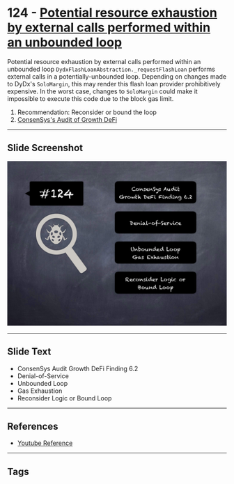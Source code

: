 
# 124 - [Potential resource exhaustion by external calls performed within an unbounded loop](./Potential%20resource%20exhaustion%20by%20external%20calls%20performed%20within%20an%20unbounded%20loop.md)

Potential resource exhaustion by external calls performed within an unbounded loop `DydxFlashLoanAbstraction._requestFlashLoan` performs external calls in a potentially-unbounded loop. Depending on changes made to DyDx's `SoloMargin`, this may render this flash loan provider prohibitively expensive. In the worst case, changes to `SoloMargin` could make it impossible to execute this code due to the block gas limit.


1. Recommendation: Reconsider or bound the loop
2. [ConsenSys's Audit of Growth DeFi](https://consensys.net/diligence/audits/2020/12/growth-defi-v1/#potential-resource-exhaustion-by-external-calls-performed-within-an-unbounded-loop)


___
## Slide Screenshot
![124.png](../../images/8.%20Audit%20Findings%20201/124.png)
___
## Slide Text
- ConsenSys Audit Growth DeFi Finding 6.2
- Denial-of-Service
- Unbounded Loop
- Gas Exhaustion
- Reconsider Logic or Bound Loop
___
## References
- [Youtube Reference](https://youtu.be/yphqu2N35X4?t=194)
___
## Tags
